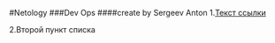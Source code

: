#Netology
###Dev Ops
####create by Sergeev Anton
1.[Текст ссылки](Цель_ссылки)

2.Второй пункт списка